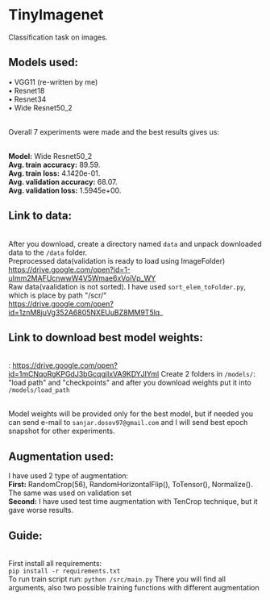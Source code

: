 # TinyImagenet
Classification task on images.

## Models used:
&bull; VGG11 (re-written by me)
<br>&bull; Resnet18
<br>&bull; Resnet34
<br>&bull; Wide Resnet50_2

<br>Overall 7 experiments were made and the best results gives us:

<br><b>Model:</b> Wide Resnet50_2
<br><b>Avg. train accuracy:</b> 89.59.
<br><b>Avg. train loss:</b>     4.1420e-01.
<br><b>Avg. validation accuracy:</b> 68.07.
<br><b>Avg. validation loss:</b> 1.5945e+00.

## Link to data:
<br>After you download, create a directory named ```data``` and unpack downloaded data to the ```/data``` folder. 
<br>Preprocessed data(validation is ready to load using ImageFolder)
<br> https://drive.google.com/open?id=1-uImm2MAFUcnwwW4V5Wmae6xVoiVp_WY
<br>Raw data(vaalidation is not sorted). I have used ```sort_elem_toFolder.py```, which is place by path "/scr/"
<br> https://drive.google.com/open?id=1znM8juVg352A6805NXEUuBZ8MM9T5lq_

## Link to download best model weights:
<br>: https://drive.google.com/open?id=1mCNqoRgKPGdJ3bGcqgjIxVA9KDYJIYml
Create 2 folders in ```/models/```: "load path" and "checkpoints" and after you download weights put it into ```/models/load_path```

<br> Model weights will be provided only for the best model, but if needed you can send e-mail to ```sanjar.dosov97@gmail.com``` and I will send best epoch snapshot for other experiments.

## Augmentation used:
I have used 2 type of augmentation:
<br><b>First:</b> RandomCrop(56), RandomHorizontalFlip(), ToTensor(), Normalize(). The same was used on validation set
<br><b>Second:</b> I have used test time augmentation with TenCrop technique, but it gave worse results.

## Guide:
<br>First install all requirements:
<br>```pip install -r requirements.txt```
<br>To run train script run:
```python /src/main.py```
There you will find all arguments, also two possible training functions with different augmentation
